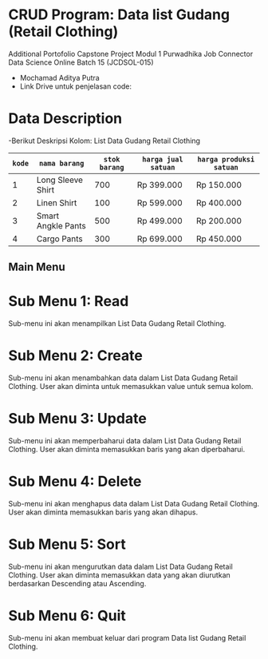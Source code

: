 # CRUD Program: Data list Gudang (Retail Clothing) 
Additional Portofolio Capstone Project Modul 1 Purwadhika Job Connector Data Science Online Batch 15 (JCDSOL-015)
- Mochamad Aditya Putra
- Link Drive untuk penjelasan code:

# Data Description
-Berikut Deskripsi Kolom:
                                                           List Data Gudang Retail Clothing

| `kode`                 | `nama barang`                    | `stok barang`           | `harga jual satuan`              | `harga produksi satuan`                 |
|------------------------|----------------------------------|-------------------------|----------------------------------|-----------------------------------------|
| 1                      | Long Sleeve Shirt                |    700                  |     Rp 399.000                   |   Rp 150.000                            |
| 2                      | Linen Shirt                      |    100                  |     Rp 599.000                   |   Rp 400.000                            |
| 3                      | Smart Angkle Pants               |    500                  |     Rp 499.000                   |   Rp 200.000                            |
| 4                      | Cargo Pants                      |    300                  |     Rp 699.000                   |   Rp 450.000                            |



## Main Menu
# Sub Menu 1: Read
Sub-menu ini akan menampilkan List Data Gudang Retail Clothing.
# Sub Menu 2: Create
Sub-menu ini akan menambahkan data dalam List Data Gudang Retail Clothing. User akan diminta untuk memasukkan value untuk semua kolom.
# Sub Menu 3: Update
Sub-menu ini akan memperbaharui data dalam List Data Gudang Retail Clothing. User akan diminta memasukkan baris yang akan diperbaharui.
# Sub Menu 4: Delete
Sub-menu ini akan menghapus data dalam List Data Gudang Retail Clothing. User akan diminta memasukkan baris yang akan dihapus.
# Sub Menu 5: Sort
Sub-menu ini akan mengurutkan data dalam List Data Gudang Retail Clothing. User akan diminta memasukkan data yang akan diurutkan berdasarkan Descending atau Ascending.
# Sub Menu 6: Quit
Sub-menu ini akan membuat keluar dari program Data list Gudang Retail Clothing.

